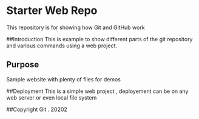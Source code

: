 # Starter Web Repo

This repository is for showing how Git and GitHub work

##Introduction
This is example to show different parts of the git repository and various commands using a web project.


## Purpose

Sample website with plenty of files for demos

##Deployment
This is a simple web project , deployement can be on any web server or even local file system

##Copyright
Git . 20202
